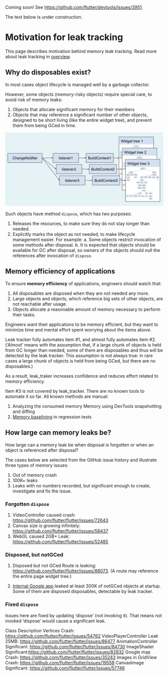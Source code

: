 
Coming soon! See https://github.com/flutter/devtools/issues/3951.

The text below is under construction.

# Motivation for leak tracking

This page describes motivation behind memory leak tracking.
Read more about leak tracking in [overview](OVERVIEW.md).

## Why do disposables exist?

In most cases object lifecycle is managed well by a garbage collector.

However, some objects (memory-risky objects) require special care, to avoid risk of memory leaks:
1. Objects that allocate significant memory for their members
2. Objects that may reference a significant number of other objects, designed to be short living (like the entire widget tree), and prevent them from being GCed in time.

![leak](images/leak.png "Leak")

Such objects have method `dispose`, which has two purposes:

1. Releases the resources, to make sure they do not stay longer than needed.
2. Explicitly marks the object as not needed, to make lifecycle management easier. For example:
    a. Some objects restrict invocation of some methods after disposal.
    b. It is expected that objects should be available for GC after disposal, so owners of the objects should null the references after invocation of `dispose`.

## Memory efficiency of applications

To ensure **memory efficiency** of applications, engineers should watch that:
1. All disposables are disposed when they are not needed any more.
2. Large objects and objects, which reference big sets of other objects, are not reachable after usage.
3. Objects allocate a reasonable amount of memory necessary to perform their tasks.

Engineers want their applications to be memory efficient, but they want to minimize time and mental effort spent worrying about the items above.

Leak tracker fully automates item #1, and almost fully automates item #2.
(‘Almost’ means with the assumption that, if a large chunk of objects is held from GC longer than needed, some of them are disposables and thus will be detected by the leak tracker. This assumption is not always true: in rare cases a large chunk of objects is held from being GCed, but there are no disposables.)

As a result, leak_traker increases confidence and reduces effort related to memory efficiency.

Item #3 is not covered by leak_tracker. There are no known tools to automate it so far. All known methods are manual:
1. Analyzing the consumed memory Memory using DevTools snapshotting and diffing
2. [Memory baselining](../BASELINE.md) in regression tests

## How large can memory leaks be?

How large can a memory leak be when disposal is forgotten or when an object is referenced after disposal?

The cases below are selected from the GitHub issue history and illustrate three types of memory issues:
1. Out of memory crash
2. 100K+ leaks
3. Leaks with no numbers recorded, but significant enough to create, investigate and fix the issue.

### Forgotten `dispose`

1. VideoController caused crash: https://github.com/flutter/flutter/issues/72643
2. Canvas size is growing infinitely: https://github.com/flutter/flutter/issues/58437
3. WebGL caused 2GB+ Leak: https://github.com/flutter/flutter/issues/52485

### Disposed, but notGCed

1. Disposed but not GCed Route is leaking: https://github.com/flutter/flutter/issues/88073.
(A route may reference the entire page widget tree.)

2. [Internal Google app](http://b/179704144) leaked at least 300K of notGCed objects at startup.
Some of them are disposed disposables, detectable by leak tracker.

### Fixed `dispose`

Issues here are fixed by updating ‘dispose’ (not invoking it).
That means not invoked ‘dispose’ would cause a significant leak.

Class
Description
Vertices
Crash: https://github.com/flutter/flutter/issues/54762
VideoPlayerController
Leak 25MB: https://github.com/flutter/flutter/issues/86477
AnimationController
Significant: https://github.com/flutter/flutter/issues/84730
ImageShader
Significant:https://github.com/flutter/flutter/issues/82832
Google map
Crash: https://github.com/flutter/flutter/issues/35243
Images in GridView
Crash: https://github.com/flutter/flutter/issues/19558
CanvasImage
Significant: https://github.com/flutter/flutter/issues/57746



